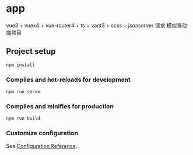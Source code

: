 # app

vue3 + vuex4 + vue-router4 + ts + vant3 + scss + jsonserver 请求 模拟移动端项目

## Project setup

```
npm install
```

### Compiles and hot-reloads for development

```
npm run serve
```

### Compiles and minifies for production

```
npm run build
```

### Customize configuration

See [Configuration Reference](https://cli.vuejs.org/config/).
